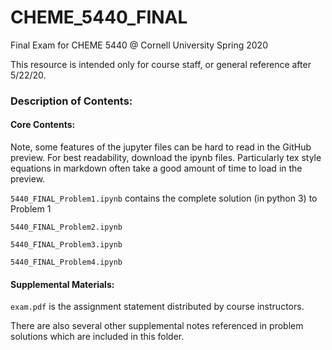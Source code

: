 # CHEME_5440_FINAL
Final Exam for CHEME 5440 @ Cornell University Spring 2020

This resource is intended only for course staff, or general reference after 5/22/20.

### Description of Contents:

#### Core Contents:

Note, some features of the jupyter files can be hard to read in the GitHub preview.  For best readability, download the ipynb files.  Particularly tex style equations in markdown often take a good amount of time to load in the preview.

`5440_FINAL_Problem1.ipynb` contains the complete solution (in python 3) to Problem 1

`5440_FINAL_Problem2.ipynb` 

`5440_FINAL_Problem3.ipynb` 

`5440_FINAL_Problem4.ipynb` 

#### Supplemental Materials:

`exam.pdf` is the assignment statement distributed by course instructors.

There are also several other supplemental notes referenced in problem solutions which are included in this folder.
